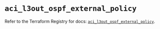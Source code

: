 # `aci_l3out_ospf_external_policy`

Refer to the Terraform Registry for docs: [`aci_l3out_ospf_external_policy`](https://registry.terraform.io/providers/ciscodevnet/aci/2.17.0/docs/resources/l3out_ospf_external_policy).
